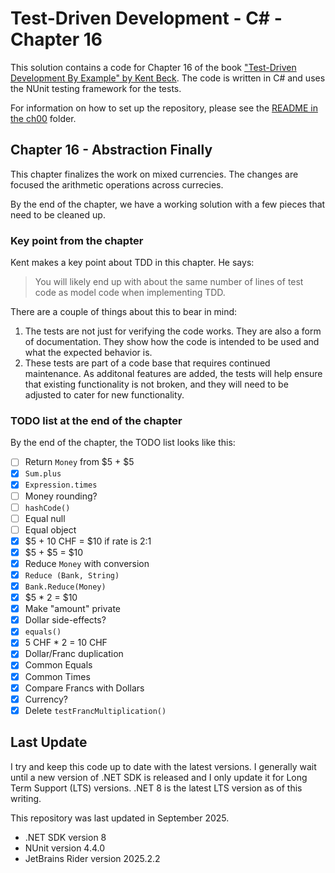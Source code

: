 # Test-Driven Development - C# - Chapter 16

This solution contains a code for Chapter 16 of the book ["Test-Driven Development By Example" by 
Kent Beck](https://a.co/d/1sr05eT). The code is written in C# and uses the NUnit testing framework for the tests. 

For information on how to set up the repository, please see the [README in the ch00](../ch00/README.md) folder.

## Chapter 16 - Abstraction Finally
This chapter finalizes the work on mixed currencies. The changes are focused the arithmetic operations across currecies.

By the end of the chapter, we have a working solution with a few pieces that need to be cleaned up.

### Key point from the chapter
Kent makes a key point about TDD in this chapter. He says:
> You will likely end up with about the same number of lines of test code as model code when implementing TDD.

There are a couple of things about this to bear in mind:
1. The tests are not just for verifying the code works. They are also a form of documentation. They show how the code is 
intended to be used and what the expected behavior is.
2. These tests are part of a code base that requires continued maintenance. As additonal features are added, the tests 
will help ensure that existing functionality is not broken, and they will need to be adjusted to cater for new 
functionality.

### TODO list at the end of the chapter
By the end of the chapter, the TODO list looks like this:
- [ ] Return `Money` from \$5 + \$5
- [x] `Sum.plus`
- [x] `Expression.times`
- [ ] Money rounding?
- [ ] `hashCode()`
- [ ] Equal null
- [ ] Equal object
- [x] \$5 + 10 CHF = $10 if rate is 2:1
- [x] \$5 + \$5 = $10
- [x] Reduce `Money` with conversion
- [x] `Reduce (Bank, String)`
- [x] `Bank.Reduce(Money)`
- [x] \$5 * 2 = $10
- [x] Make "amount" private
- [x] Dollar side-effects?
- [x] `equals()`
- [x] 5 CHF * 2 = 10 CHF
- [x] Dollar/Franc duplication
- [x] Common Equals
- [x] Common Times
- [x] Compare Francs with Dollars
- [X] Currency?
- [x] Delete `testFrancMultiplication()`

## Last Update
I try and keep this code up to date with the latest versions. I generally wait until a new version of .NET SDK is 
released and I only update it for Long Term Support (LTS) versions. .NET 8 is the latest LTS version as of this writing.

This repository was last updated in September 2025.
- .NET SDK version 8
- NUnit version 4.4.0
- JetBrains Rider version 2025.2.2